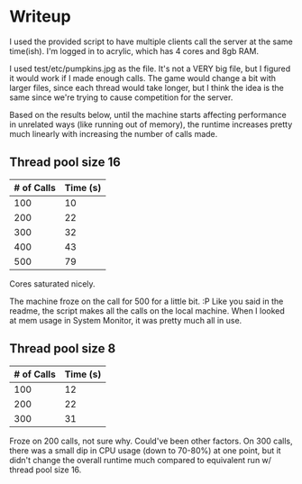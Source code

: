 # Writeup
I used the provided script to have multiple clients call the server at the same time(ish). I'm logged in to acrylic, which has 4 cores and 8gb RAM.

I used test/etc/pumpkins.jpg as the file. It's not a VERY big file, but I figured it would work if I made enough calls. The game would change a bit with larger files, since each thread would take longer, but I think the idea is the same since we're trying to cause competition for the server.

Based on the results below, until the machine starts affecting performance in unrelated ways (like running out of memory), the runtime increases pretty much linearly with increasing the number of calls made.

## Thread pool size 16
| # of Calls | Time (s) |
| --- | --- |
| 100 | 10 |
| 200 | 22 |
| 300 | 32 |
| 400 | 43 |
| 500 | 79 |

Cores saturated nicely.

The machine froze on the call for 500 for a little bit. :P Like you said in the readme, the script makes all the calls on the local machine. When I looked at mem usage in System Monitor, it was pretty much all in use.

## Thread pool size 8
| # of Calls | Time (s) |
| --- | --- |
| 100 | 12 |
| 200 | 22 |
| 300 | 31 |

Froze on 200 calls, not sure why. Could've been other factors. On 300 calls, there was a small dip in CPU usage (down to 70-80%) at one point, but it didn't change the overall runtime much compared to equivalent run w/ thread pool size 16.
